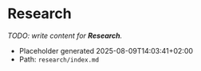 # Research

_TODO: write content for **Research**._

- Placeholder generated 2025-08-09T14:03:41+02:00
- Path: `research/index.md`
